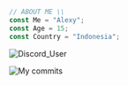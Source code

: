 ```js
// ABOUT ME \\
const Me = "Alexy";
const Age = 15;
const Country = "Indonesia";
```

![Discord_User](https://dcbadge.vercel.app/api/shield/697323031919591454)


![My commits](https://github-readme-stats.vercel.app/api?username=ItsNotAlexy&count_private=true&theme=radical)
